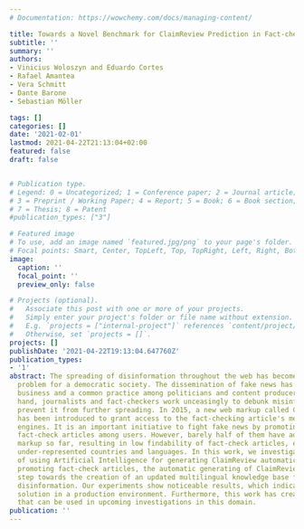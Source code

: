 ```yaml
---
# Documentation: https://wowchemy.com/docs/managing-content/

title: Towards a Novel Benchmark for ClaimReview Prediction in Fact-checking Articles
subtitle: ''
summary: ''
authors:
- Vinicius Woloszyn and Eduardo Cortes
- Rafael Amantea
- Vera Schmitt
- Dante Barone
- Sebastian Möller

tags: []
categories: []
date: '2021-02-01'
lastmod: 2021-04-22T21:13:04+02:00
featured: false
draft: false


# Publication type.
# Legend: 0 = Uncategorized; 1 = Conference paper; 2 = Journal article;
# 3 = Preprint / Working Paper; 4 = Report; 5 = Book; 6 = Book section;
# 7 = Thesis; 8 = Patent
#publication_types: ["3"]

# Featured image
# To use, add an image named `featured.jpg/png` to your page's folder.
# Focal points: Smart, Center, TopLeft, Top, TopRight, Left, Right, BottomLeft, Bottom, BottomRight.
image:
  caption: ''
  focal_point: ''
  preview_only: false

# Projects (optional).
#   Associate this post with one or more of your projects.
#   Simply enter your project's folder or file name without extension.
#   E.g. `projects = ["internal-project"]` references `content/project/deep-learning/index.md`.
#   Otherwise, set `projects = []`.
projects: []
publishDate: '2021-04-22T19:13:04.647760Z'
publication_types:
- '1'
abstract: The spreading of disinformation throughout the web has become a critical
  problem for a democratic society. The dissemination of fake news has become a profitable
  business and a common practice among politicians and content producers. On the other
  hand, journalists and fact-checkers work unceasingly to debunk misinformation and
  prevent it from further spreading. In 2015, a new web markup called ClaimReview
  has been introduced to grant access to the fact-checking article's meaning by search
  engines. It is an important initiative to fight fake news by promoting and highlighting
  fact-check articles among users. However, barely half of them have adopted the ClaimReview
  markup so far, resulting in low findability of fact-check articles, especially in
  under-represented countries and languages. In this work, we investigate the viability
  of using Artificial Intelligence for generating ClaimReview automatically. Besides
  promoting fact-check articles, the automatic generating of ClaimReview is an important
  step towards the creation of an updated multilingual knowledge base for fighting
  disinformation. Our experiments show noticeable results, which indicate a viable
  solution in a production environment. Furthermore, this work has created a benchmark
  that can be used in upcoming investigations in this domain.
publication: ''
---
```

